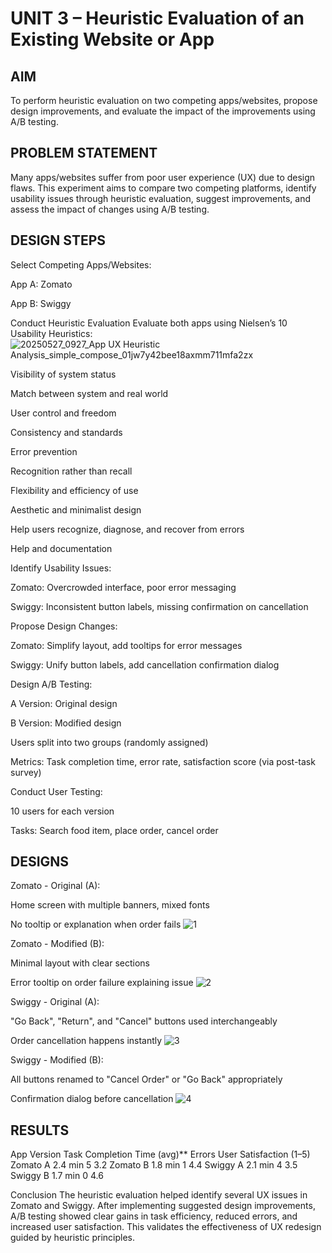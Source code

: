 # UNIT 3 – Heuristic Evaluation of an Existing Website or App
## AIM
To perform heuristic evaluation on two competing apps/websites, propose design improvements, and evaluate the impact of the improvements using A/B testing.

## PROBLEM STATEMENT
Many apps/websites suffer from poor user experience (UX) due to design flaws. This experiment aims to compare two competing platforms, identify usability issues through heuristic evaluation, suggest improvements, and assess the impact of changes using A/B testing.

## DESIGN STEPS
Select Competing Apps/Websites:

App A: Zomato

App B: Swiggy

Conduct Heuristic Evaluation
Evaluate both apps using Nielsen’s 10 Usability Heuristics:
![20250527_0927_App UX Heuristic Analysis_simple_compose_01jw7y42bee18axmm711mfa2zx](https://github.com/user-attachments/assets/1dd9e413-9418-4506-9083-5db37b4caa5c)

Visibility of system status

Match between system and real world

User control and freedom

Consistency and standards

Error prevention

Recognition rather than recall

Flexibility and efficiency of use

Aesthetic and minimalist design

Help users recognize, diagnose, and recover from errors

Help and documentation

Identify Usability Issues:

Zomato: Overcrowded interface, poor error messaging

Swiggy: Inconsistent button labels, missing confirmation on cancellation

Propose Design Changes:

Zomato: Simplify layout, add tooltips for error messages

Swiggy: Unify button labels, add cancellation confirmation dialog

Design A/B Testing:

A Version: Original design

B Version: Modified design

Users split into two groups (randomly assigned)

Metrics: Task completion time, error rate, satisfaction score (via post-task survey)

Conduct User Testing:

10 users for each version

Tasks: Search food item, place order, cancel order

## DESIGNS
Zomato - Original (A):

Home screen with multiple banners, mixed fonts

No tooltip or explanation when order fails
![1](https://github.com/user-attachments/assets/e77fcb9a-301a-4841-8fa6-d52409c7eaab)

Zomato - Modified (B):

Minimal layout with clear sections

Error tooltip on order failure explaining issue
![2](https://github.com/user-attachments/assets/29ac1f6b-f1f8-4f57-99a1-2f6889100355)

Swiggy - Original (A):

"Go Back", "Return", and "Cancel" buttons used interchangeably

Order cancellation happens instantly
![3](https://github.com/user-attachments/assets/fabe47b3-c584-4f47-8970-88b60108b823)


Swiggy - Modified (B):

All buttons renamed to "Cancel Order" or "Go Back" appropriately

Confirmation dialog before cancellation
![4](https://github.com/user-attachments/assets/1f61ff78-6c0d-4d1c-8c08-e1df27ce0c9f)


## RESULTS
App	Version	Task Completion Time (avg)**	Errors	User Satisfaction (1–5)
Zomato	A	2.4 min	5	3.2
Zomato	B	1.8 min	1	4.4
Swiggy	A	2.1 min	4	3.5
Swiggy	B	1.7 min	0	4.6

Conclusion
The heuristic evaluation helped identify several UX issues in Zomato and Swiggy. After implementing suggested design improvements, A/B testing showed clear gains in task efficiency, reduced errors, and increased user satisfaction. This validates the effectiveness of UX redesign guided by heuristic principles.

